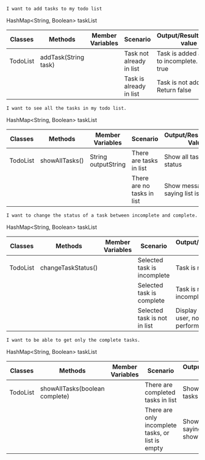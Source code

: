 
````dtd
I want to add tasks to my todo list
````

HashMap<String, Boolean> taskList

| Classes  | Methods              | Member Variables | Scenario                 | Output/Result/Return value                       |
|----------|----------------------|------------------|--------------------------|--------------------------------------------------|
| TodoList | addTask(String task) |                  | Task not already in list | Task is added and set to incomplete. Return true |
|          |                      |                  | Task is already in list  | Task is not added. Return false                  |

````dtd
I want to see all the tasks in my todo list.
````

HashMap<String, Boolean> taskList

| Classes  | Methods        | Member Variables    | Scenario                   | Output/Result/Return Value        |
|----------|----------------|---------------------|----------------------------|-----------------------------------|
| TodoList | showAllTasks() | String outputString | There are tasks in list    | Show all tasks and status         |
|          |                |                     | There are no tasks in list | Show message saying list is empty |

````dtd
I want to change the status of a task between incomplete and complete.
````

HashMap<String, Boolean> taskList

| Classes  | Methods            | Member Variables | Scenario                     | Output/Result/Return Value                   |
|----------|--------------------|------------------|------------------------------|----------------------------------------------|
| TodoList | changeTaskStatus() |                  | Selected task is incomplete  | Task is now complete                         |
|          |                    |                  | Selected task is complete    | Task is now incomplete                       |
|          |                    |                  | Selected task is not in list | Display message to user, no action performed |

````dtd
I want to be able to get only the complete tasks.
````

HashMap<String, Boolean> taskList

| Classes  | Methods                        | Member Variables | Scenario                                          | Output/Result/Return Value           |
|----------|--------------------------------|------------------|---------------------------------------------------|--------------------------------------|
| TodoList | showAllTasks(boolean complete) |                  | There are completed tasks in list                 | Show all completed tasks             |
|          |                                |                  | There are only incomplete tasks, or list is empty | Show message saying no tasks to show |


